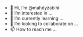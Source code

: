 - 👋 Hi, I’m @mahdyzabihi
- 👀 I’m interested in ...
- 🌱 I’m currently learning ...
- 💞️ I’m looking to collaborate on ...
- 📫 How to reach me ...

<!---
mahdyzabihi/mahdyzabihi is a ✨ special ✨ repository because its `README.md` (this file) appears on your GitHub profile.
You can click the Preview link to take a look at your changes.
--->

